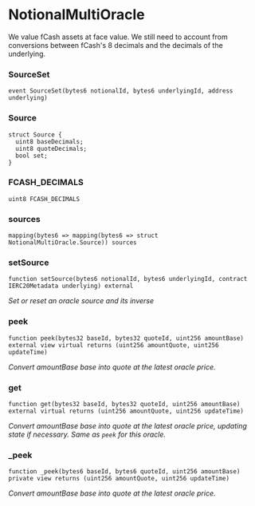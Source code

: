 # NotionalMultiOracle

We value fCash assets at face value. We still need to account from conversions
between fCash's 8 decimals and the decimals of the underlying.

### SourceSet

```solidity
event SourceSet(bytes6 notionalId, bytes6 underlyingId, address underlying)
```

### Source

```solidity
struct Source {
  uint8 baseDecimals;
  uint8 quoteDecimals;
  bool set;
}
```

### FCASH_DECIMALS

```solidity
uint8 FCASH_DECIMALS
```

### sources

```solidity
mapping(bytes6 => mapping(bytes6 => struct NotionalMultiOracle.Source)) sources
```

### setSource

```solidity
function setSource(bytes6 notionalId, bytes6 underlyingId, contract IERC20Metadata underlying) external
```

_Set or reset an oracle source and its inverse_

### peek

```solidity
function peek(bytes32 baseId, bytes32 quoteId, uint256 amountBase) external view virtual returns (uint256 amountQuote, uint256 updateTime)
```

_Convert amountBase base into quote at the latest oracle price._

### get

```solidity
function get(bytes32 baseId, bytes32 quoteId, uint256 amountBase) external virtual returns (uint256 amountQuote, uint256 updateTime)
```

_Convert amountBase base into quote at the latest oracle price, updating state if necessary. Same as `peek` for this oracle._

### _peek

```solidity
function _peek(bytes6 baseId, bytes6 quoteId, uint256 amountBase) private view returns (uint256 amountQuote, uint256 updateTime)
```

_Convert amountBase base into quote at the latest oracle price._

